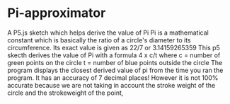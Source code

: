 # Pi-approximator
A P5.js sketch which helps derive the value of Pi
Pi is a mathematical constant which is basically the ratio of a circle's diameter to its circumference. Its exact value is given as 22/7 or 3.14159265359 
This p5 skecth derives the value of Pi with a formula 4 x c/t
where c = number of green points on the circle 
      t = number of blue points outside the circle
The program displays the closest derived value of pi from the time you ran the program. 
It has an accuracy of 7 decimal places!
However it is not 100% accurate because we are not taking in account the stroke weight of the circle and the strokeweight of the point,
